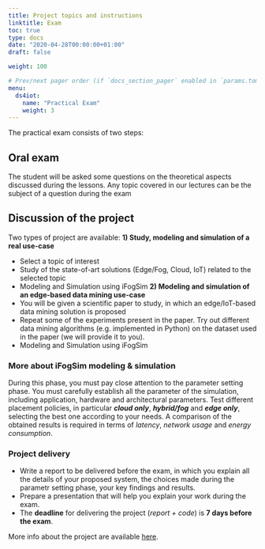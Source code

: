```yaml
---
title: Project topics and instructions
linktitle: Exam
toc: true
type: docs
date: "2020-04-28T00:00:00+01:00"
draft: false

weight: 100

# Prev/next pager order (if `docs_section_pager` enabled in `params.toml`)menu:
menu:
  ds4iot:
    name: "Practical Exam"
    weight: 3
---
```


The practical exam consists of two steps:

## Oral exam
 The student will be asked some questions on the theoretical aspects discussed during the lessons. 
 Any topic covered in our lectures can be the subject of a question during the exam

## Discussion of the project
Two types of project are available:
**1) Study, modeling and simulation of a real use-case**
- Select a topic of interest
- Study of the state-of-art solutions (Edge/Fog, Cloud, IoT) related to the selected topic
- Modeling and Simulation using iFogSim
**2) Modeling and simulation of an edge-based data mining use-case**
- You will be given a scientific paper to study, in which an edge/IoT-based data mining solution is proposed
- Repeat some of the experiments present in the paper. Try out different data mining algorithms (e.g. implemented in Python) on the dataset used in the paper (we will provide it to you).
- Modeling and Simulation using iFogSim

### More about iFogSim modeling & simulation
During this phase, you must pay close attention to the parameter setting phase. You must carefully establish all the parameter of the simulation, including application, hardware and architectural parameters.
Test different placement policies, in particular ***cloud only***, ***hybrid/fog*** and ***edge only***, selecting the best one according to your needs. 
A comparison of the obtained results is required in terms of *latency*, *network usage* and *energy consumption*.

### Project delivery
- Write a report to be delivered before the exam, in which you explain all the details of your proposed system, the choices made during the parametr setting phase, your key findings and results.
- Prepare a presentation that will help you explain your work during the exam.
- The **deadline** for delivering the project (*report + code*) is **7 days before the exam**.

More info about the project are available [here](../pdf/Projects.pdf).